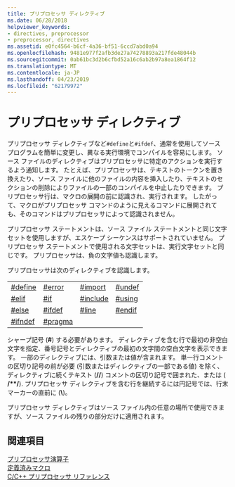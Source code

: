 ```yaml
---
title: プリプロセッサ ディレクティブ
ms.date: 06/28/2018
helpviewer_keywords:
- directives, preprocessor
- preprocessor, directives
ms.assetid: e0fc4564-b6cf-4a36-bf51-6ccd7abd0a94
ms.openlocfilehash: 9481e977f2afb3de27a74278893a217fde48044b
ms.sourcegitcommit: 0ab61bc3d2b6cfbd52a16c6ab2b97a8ea1864f12
ms.translationtype: MT
ms.contentlocale: ja-JP
ms.lasthandoff: 04/23/2019
ms.locfileid: "62179972"
---
```

# <a name="preprocessor-directives"></a>プリプロセッサ ディレクティブ

プリプロセッサ ディレクティブなど`#define`と`#ifdef`、通常を使用してソース プログラムを簡単に変更し、異なる実行環境でコンパイルを容易にします。 ソース ファイルのディレクティブはプリプロセッサに特定のアクションを実行するよう通知します。 たとえば、プリプロセッサは、テキストのトークンを置き換えたり、ソース ファイルに他のファイルの内容を挿入したり、テキストのセクションの削除によりファイルの一部のコンパイルを中止したりできます。 プリプロセッサ行は、マクロの展開の前に認識され、実行されます。 したがって、マクロがプリプロセッサ コマンドのように見えるコマンドに展開されても、そのコマンドはプリプロセッサによって認識されません。

プリプロセッサ ステートメントは、ソース ファイル ステートメントと同じ文字セットを使用しますが、エスケープ シーケンスはサポートされていません。 プリプロセッサ ステートメントで使用される文字セットは、実行文字セットと同じです。 プリプロセッサは、負の文字値も認識します。

プリプロセッサは次のディレクティブを認識します。

|||||
|-|-|-|-|
|[#define](../preprocessor/hash-define-directive-c-cpp.md)|[#error](../preprocessor/hash-error-directive-c-cpp.md)|[#import](../preprocessor/hash-import-directive-cpp.md)|[#undef](../preprocessor/hash-undef-directive-c-cpp.md)|
|[#elif](../preprocessor/hash-if-hash-elif-hash-else-and-hash-endif-directives-c-cpp.md)|[#if](../preprocessor/hash-if-hash-elif-hash-else-and-hash-endif-directives-c-cpp.md)|[#include](../preprocessor/hash-include-directive-c-cpp.md)|[#using](../preprocessor/hash-using-directive-cpp.md)|
|[#else](../preprocessor/hash-if-hash-elif-hash-else-and-hash-endif-directives-c-cpp.md)|[#ifdef](../preprocessor/hash-ifdef-and-hash-ifndef-directives-c-cpp.md)|[#line](../preprocessor/hash-line-directive-c-cpp.md)|[#endif](../preprocessor/hash-if-hash-elif-hash-else-and-hash-endif-directives-c-cpp.md)|
|[#ifndef](../preprocessor/hash-ifdef-and-hash-ifndef-directives-c-cpp.md)|[#pragma](../preprocessor/pragma-directives-and-the-pragma-keyword.md)|||

シャープ記号 (**#**) する必要があります。 ディレクティブを含む行で最初の非空白文字を指定、番号記号とディレクティブの最初の文字間の空白文字を表示できます。 一部のディレクティブには、引数または値が含まれます。 単一行コメントの区切り記号の前が必要 (引数またはディレクティブの一部である値) を除く、ディレクティブに続くテキスト (**//**) コメントの区切り記号で囲まれた、または ( __/\*\*/__). プリプロセッサ ディレクティブを含む行を継続するには円記号では、行末マーカーの直前に (**\\**)。

プリプロセッサ ディレクティブはソース ファイル内の任意の場所で使用できますが、ソース ファイルの残りの部分だけに適用されます。

## <a name="see-also"></a>関連項目

[プリプロセッサ演算子](../preprocessor/preprocessor-operators.md)<br/>
[定義済みマクロ](../preprocessor/predefined-macros.md)<br/>
[C/C++ プリプロセッサ リファレンス](../preprocessor/c-cpp-preprocessor-reference.md)
